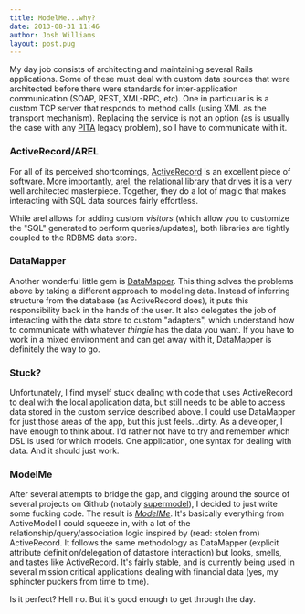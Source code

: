 ```yaml
---
title: ModelMe...why?
date: 2013-08-31 11:46
author: Josh Williams
layout: post.pug
---
```

My day job consists of architecting and maintaining several Rails
applications.  Some of these must deal with custom data sources that
were architected before there were standards for inter-application
communication (SOAP, REST, XML-RPC, etc).  One in particular is is a custom TCP
server that responds to method calls (using XML as the transport mechanism).
Replacing the service is not an option (as is usually the case with any
[PITA](http://fc05.deviantart.net/fs71/f/2012/013/0/7/pain_in_the_ass_by_sk8rnerd-d4m9ag5.jpg)
legacy problem), so I have to communicate with it.
<!--more-->

### ActiveRecord/AREL
For all of its perceived shortcomings,
[ActiveRecord](https://github.com/rails/rails/tree/master/activerecord) is an
excellent piece of software.  More importantly, [arel](https://github.com/rails/arel),
the relational library that drives it is a very well architected masterpiece.
Together, they do a lot of magic that makes interacting with SQL data sources
fairly effortless.

While arel allows for adding custom *visitors* (which allow you to customize
the "SQL" generated to perform queries/updates), both libraries are tightly
coupled to the RDBMS data store.

### DataMapper
Another wonderful little gem is [DataMapper](http://datamapper.org/).  This
thing solves the problems above by taking a different approach to modeling
data.  Instead of inferring structure from the database (as ActiveRecord
does), it puts this responsibility back in the hands of the user.  It also
delegates the job of interacting with the data store to custom "adapters",
which understand how to communicate with whatever <em>thingie</em> has the
data you want.  If you have to work in a mixed environment and can get away
with it, DataMapper is definitely the way to go.

### Stuck?
Unfortunately, I find myself stuck dealing with code that uses ActiveRecord
to deal with the local application data, but still needs to be able to access
data stored in the custom service described above.  I could use DataMapper for
just those areas of the app, but this just feels...dirty.  As a developer, I
have enough to think about.  I'd rather not have to try and remember which DSL
is used for which models.  One application, one syntax for dealing with data.
And it should just work.

### ModelMe
After several attempts to bridge the gap, and digging around the source of
several projects on Github (notably [supermodel](https://github.com/maccman/supermodel)),
I decided to just write some fucking code.  The result is *[ModelMe](https://github.com/t3hpr1m3/model_me)*.
It's basically everything from ActiveModel I could squeeze in, with a lot of
the relationship/query/association logic inspired by (read: stolen from)
ActiveRecord.  It follows the same methodology as DataMapper (explicit
attribute definition/delegation of datastore interaction) but looks, smells,
and tastes like ActiveRecord.  It's fairly stable, and is currently being used
in several mission critical applications dealing with financial data (yes, my
sphincter puckers from time to time).

Is it perfect?  Hell no.  But it's good enough to get through the day.
